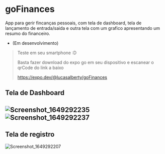 # goFinances
App para gerir fincanças pessoais, com tela de dashboard, tela de lançamento de entrada/saida e outra tela com  um grafico apresentando um resumo do financeiro.
* (Em desenvolvimento)

>Teste em seu smartphone :D
>
>Basta fazer download do expo go em seu dispositivo e escanear o qrCode do link a baixo
>
> https://expo.dev/@lucasalberty/goFinances

## Tela de Dashboard
![Screenshot_1649292235](https://user-images.githubusercontent.com/61556295/162097869-a681c2e8-a1a3-48af-9bdc-6dae7a8f4958.png)
![Screenshot_1649292237](https://user-images.githubusercontent.com/61556295/162097874-e0463ebd-7b87-47e0-bb88-260d0481d029.png)
--
## Tela de registro
![Screenshot_1649292207](https://user-images.githubusercontent.com/61556295/162097880-69348852-5940-45c7-af34-13ee5a153578.png)
